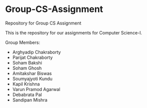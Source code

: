 # Group-CS-Assignment
Repository for Group CS Assignment

This is the repository for our assignments for Computer Science-I.

Group Members:  
* Arghyadip Chakraborty  
* Parijat Chakraborty  
* Soham Bakshi  
* Soham Ghosh  
* Amitakshar Biswas  
* Soumyajyoti Kundu  
* Kapil Krishna  
* Varun Pramod Agarwal  
* Debabrata Pal  
* Sandipan Mishra  
